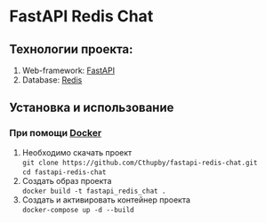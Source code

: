 # FastAPI Redis Chat  

## Технологии проекта:

1. Web-framework: [FastAPI](https://fastapi.tiangolo.com/)
2. Database: [Redis](https://redis.io/)

## Установка и использование  

### При помощи [Docker](https://docs.docker.com/)
1. Необходимо скачать проект  
   ```git clone https://github.com/Cthupby/fastapi-redis-chat.git```  
   ```cd fastapi-redis-chat```  
2. Создать образ проекта  
   ```docker build -t fastapi_redis_chat .```  
3. Создать и активировать контейнер проекта  
   ```docker-compose up -d --build```
